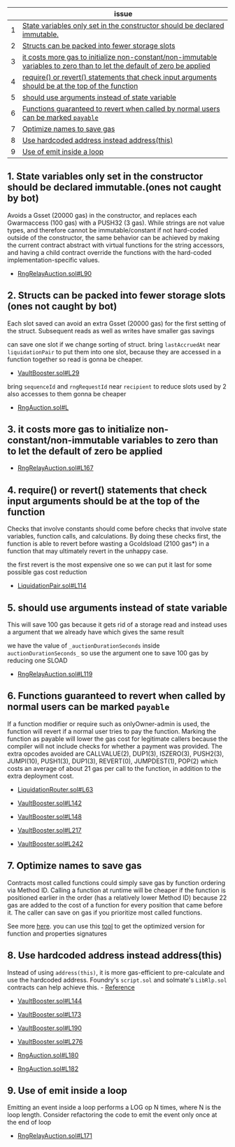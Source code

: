 | | issue |
| ----------- | ----------- |
| 1 | [State variables only set in the constructor should be declared immutable.](#1-state-variables-only-set-in-the-constructor-should-be-declared-immutableones-not-caught-by-bot) |
| 2 | [Structs can be packed into fewer storage slots](#2-structs-can-be-packed-into-fewer-storage-slots-ones-not-caught-by-bot) |
| 3 | [it costs more gas to initialize non-constant/non-immutable variables to zero than to let the default of zero be applied](#3-it-costs-more-gas-to-initialize-non-constantnon-immutable-variables-to-zero-than-to-let-the-default-of-zero-be-applied) |
| 4 | [require() or revert() statements that check input arguments should be at the top of the function](#4-require-or-revert-statements-that-check-input-arguments-should-be-at-the-top-of-the-function) |
| 5 | [should use arguments instead of state variable](#5-should-use-arguments-instead-of-state-variable) |
| 6 | [Functions guaranteed to revert when called by normal users can be marked `payable`](#6-functions-guaranteed-to-revert-when-called-by-normal-users-can-be-marked-payable) |
| 7 | [Optimize names to save gas](#7-optimize-names-to-save-gas) |
| 8 | [Use hardcoded address instead address(this)](#8-use-hardcoded-address-instead-addressthis) |
| 9 | [Use of emit inside a loop](#9-use-of-emit-inside-a-loop) |

## 1. State variables only set in the constructor should be declared immutable.(ones not caught by bot)

Avoids a Gsset (20000 gas) in the constructor, and replaces each Gwarmaccess (100 gas) with a PUSH32 (3 gas). While strings are not value types, and therefore cannot be immutable/constant if not hard-coded outside of the constructor, the same behavior can be achieved by making the current contract abstract with virtual functions for the string accessors, and having a child contract override the functions with the hard-coded implementation-specific values.

- [RngRelayAuction.sol#L90](https://github.com/GenerationSoftware/pt-v5-draw-auction/blob/f1c6d14a1772d6609de1870f8713fb79977d51c1/src/RngRelayAuction.sol#L90)


## 2. Structs can be packed into fewer storage slots (ones not caught by bot)

Each slot saved can avoid an extra Gsset (20000 gas) for the first setting of the struct. Subsequent reads as well as writes have smaller gas savings

can save one slot if we change sorting of struct. bring `lastAccruedAt` near `liquidationPair` to put them into one slot, because they are accessed in a function together so read is gonna be cheaper.
- [VaultBooster.sol#L29](https://github.com/GenerationSoftware/pt-v5-vault-boost/blob/9d640051ab61a0fdbcc9500814b7f8242db9aec2/src/VaultBooster.sol#L29)

bring `sequenceId` and `rngRequestId` near `recipient` to reduce slots used by 2 also accesses to them gonna be cheaper
- [RngAuction.sol#L](https://github.com/GenerationSoftware/pt-v5-draw-auction/blob/f1c6d14a1772d6609de1870f8713fb79977d51c1/src/RngAuction.sol#L)


## 3. it costs more gas to initialize non-constant/non-immutable variables to zero than to let the default of zero be applied

- [RngRelayAuction.sol#L167](https://github.com/GenerationSoftware/pt-v5-draw-auction/blob/f1c6d14a1772d6609de1870f8713fb79977d51c1/src/RngRelayAuction.sol#L167)


## 4. require() or revert() statements that check input arguments should be at the top of the function

Checks that involve constants should come before checks that involve state variables, function calls, and calculations. By doing these checks first, the function is able to revert before wasting a Gcoldsload (2100 gas*) in a function that may ultimately revert in the unhappy case.

the first revert is the most expensive one so we can put it last for some possible gas cost reduction
- [LiquidationPair.sol#L114](https://github.com/GenerationSoftware/pt-v5-cgda-liquidator/blob/7f95bcacd4a566c2becb98d55c1886cadbaa8897/src/LiquidationPair.sol#L114)


## 5. should use arguments instead of state variable

This will save 100 gas because it gets rid of a storage read and instead uses a argument that we already have which gives the same result

we have the value of `_auctionDurationSeconds` inside `auctionDurationSeconds_` so use the argument one to save 100 gas by reducing one SLOAD
- [RngRelayAuction.sol#L119](https://github.com/GenerationSoftware/pt-v5-draw-auction/blob/f1c6d14a1772d6609de1870f8713fb79977d51c1/src/RngRelayAuction.sol#L119)


## 6. Functions guaranteed to revert when called by normal users can be marked `payable`

If a function modifier or require such as onlyOwner-admin is used, the function will revert if a normal user tries to pay the function. Marking the function as payable will lower the gas cost for legitimate callers because the compiler will not include checks for whether a payment was provided. The extra opcodes avoided are CALLVALUE(2), DUP1(3), ISZERO(3), PUSH2(3), JUMPI(10), PUSH1(3), DUP1(3), REVERT(0), JUMPDEST(1), POP(2) which costs an average of about 21 gas per call to the function, in addition to the extra deployment cost.

- [LiquidationRouter.sol#L63](https://github.com/GenerationSoftware/pt-v5-cgda-liquidator/blob/7f95bcacd4a566c2becb98d55c1886cadbaa8897/src/LiquidationRouter.sol#L63)

- [VaultBooster.sol#L142](https://github.com/GenerationSoftware/pt-v5-vault-boost/blob/9d640051ab61a0fdbcc9500814b7f8242db9aec2/src/VaultBooster.sol#L142)
- [VaultBooster.sol#L148](https://github.com/GenerationSoftware/pt-v5-vault-boost/blob/9d640051ab61a0fdbcc9500814b7f8242db9aec2/src/VaultBooster.sol#L148)
- [VaultBooster.sol#L217](https://github.com/GenerationSoftware/pt-v5-vault-boost/blob/9d640051ab61a0fdbcc9500814b7f8242db9aec2/src/VaultBooster.sol#L217)
- [VaultBooster.sol#L242](https://github.com/GenerationSoftware/pt-v5-vault-boost/blob/9d640051ab61a0fdbcc9500814b7f8242db9aec2/src/VaultBooster.sol#L242)


## 7. Optimize names to save gas

Contracts most called functions could simply save gas by function ordering via Method ID. Calling a function at runtime will be cheaper if the function is positioned earlier in the order (has a relatively lower Method ID) because 22 gas are added to the cost of a function for every position that came before it. The caller can save on gas if you prioritize most called functions.

See more [here](https://medium.com/joyso/solidity-how-does-function-name-affect-gas-consumption-in-smart-contract-47d270d8ac92).
you can use this [tool](https://emn178.github.io/solidity-optimize-name/) to get the optimized version for function and properties signatures 


## 8. Use hardcoded address instead address(this)

Instead of using `address(this)`, it is more gas-efficient to pre-calculate and use the hardcoded address. Foundry's `script.sol` and solmate's `LibRlp.sol` contracts can help achieve this. - [Reference](https://twitter.com/transmissions11/status/1518507047943245824)

- [VaultBooster.sol#L144](https://github.com/GenerationSoftware/pt-v5-vault-boost/blob/9d640051ab61a0fdbcc9500814b7f8242db9aec2/src/VaultBooster.sol#L144)
- [VaultBooster.sol#L173](https://github.com/GenerationSoftware/pt-v5-vault-boost/blob/9d640051ab61a0fdbcc9500814b7f8242db9aec2/src/VaultBooster.sol#L173)
- [VaultBooster.sol#L190](https://github.com/GenerationSoftware/pt-v5-vault-boost/blob/9d640051ab61a0fdbcc9500814b7f8242db9aec2/src/VaultBooster.sol#L190)
- [VaultBooster.sol#L276](https://github.com/GenerationSoftware/pt-v5-vault-boost/blob/9d640051ab61a0fdbcc9500814b7f8242db9aec2/src/VaultBooster.sol#L276)

- [RngAuction.sol#L180](https://github.com/GenerationSoftware/pt-v5-draw-auction/blob/f1c6d14a1772d6609de1870f8713fb79977d51c1/src/RngAuction.sol#L180)
- [RngAuction.sol#L182](https://github.com/GenerationSoftware/pt-v5-draw-auction/blob/f1c6d14a1772d6609de1870f8713fb79977d51c1/src/RngAuction.sol#L182)


## 9. Use of emit inside a loop

Emitting an event inside a loop performs a LOG op N times, where N is the loop length. Consider refactoring the code to emit the event only once at the end of loop

- [RngRelayAuction.sol#L171](https://github.com/GenerationSoftware/pt-v5-draw-auction/blob/f1c6d14a1772d6609de1870f8713fb79977d51c1/src/RngRelayAuction.sol#L171)